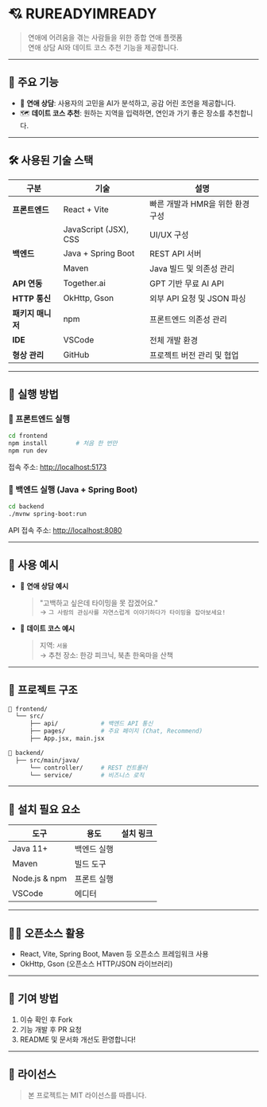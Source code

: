 # 💘 RUREADYIMREADY

> 연애에 어려움을 겪는 사람들을 위한 종합 연애 플랫폼  
> 연애 상담 AI와 데이트 코스 추천 기능을 제공합니다.

---

## 🧩 주요 기능

- 🤖 **연애 상담**: 사용자의 고민을 AI가 분석하고, 공감 어린 조언을 제공합니다.
- 🗺️ **데이트 코스 추천**: 원하는 지역을 입력하면, 연인과 가기 좋은 장소를 추천합니다.

---

## 🛠️ 사용된 기술 스택

| 구분 | 기술 | 설명 |
|------|------|------|
| **프론트엔드** | React + Vite | 빠른 개발과 HMR을 위한 환경 구성 |
|  | JavaScript (JSX), CSS | UI/UX 구성 |
| **백엔드** | Java + Spring Boot | REST API 서버 |
|  | Maven | Java 빌드 및 의존성 관리 |
| **API 연동** | Together.ai | GPT 기반 무료 AI API |
| **HTTP 통신** | OkHttp, Gson | 외부 API 요청 및 JSON 파싱 |
| **패키지 매니저** | npm | 프론트엔드 의존성 관리 |
| **IDE** | VSCode | 전체 개발 환경 |
| **형상 관리** | GitHub | 프로젝트 버전 관리 및 협업 |

---

## 🚀 실행 방법

### 🔹 프론트엔드 실행

```bash
cd frontend
npm install        # 처음 한 번만
npm run dev
```

접속 주소: [http://localhost:5173](http://localhost:5173)

### 🔹 백엔드 실행 (Java + Spring Boot)

```bash
cd backend
./mvnw spring-boot:run
```

API 접속 주소: [http://localhost:8080](http://localhost:8080)

---

## 🧪 사용 예시

- 💬 **연애 상담 예시**  
  > "고백하고 싶은데 타이밍을 못 잡겠어요."  
  → `그 사람의 관심사를 자연스럽게 이야기하다가 타이밍을 잡아보세요!`

- 📍 **데이트 코스 예시**  
  > 지역: `서울`  
  → 추천 장소: 한강 피크닉, 북촌 한옥마을 산책

---

## 📂 프로젝트 구조

```bash
📁 frontend/
  └── src/
      ├── api/            # 백엔드 API 통신
      ├── pages/          # 주요 페이지 (Chat, Recommend)
      ├── App.jsx, main.jsx

📁 backend/
  ├── src/main/java/
      └── controller/     # REST 컨트롤러
      └── service/        # 비즈니스 로직
```

---

## 📌 설치 필요 요소

| 도구 | 용도 | 설치 링크 |
|------|------|-----------|
| Java 11+ | 백엔드 실행 |
| Maven | 빌드 도구 |
| Node.js & npm | 프론트 실행 |
| VSCode | 에디터 | 

---

## 🧑‍💻 오픈소스 활용

- React, Vite, Spring Boot, Maven 등 오픈소스 프레임워크 사용
- OkHttp, Gson (오픈소스 HTTP/JSON 라이브러리)

---

## 🤝 기여 방법

1. 이슈 확인 후 Fork
2. 기능 개발 후 PR 요청
3. README 및 문서화 개선도 환영합니다!

---

## 📄 라이선스

> 본 프로젝트는 MIT 라이선스를 따릅니다.